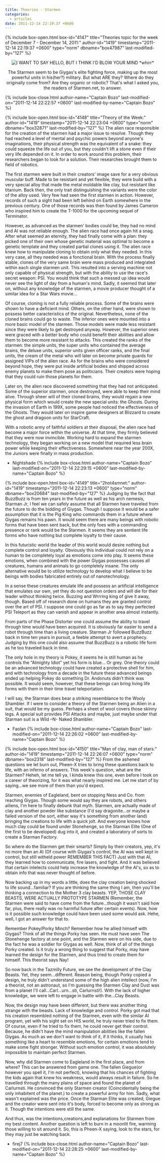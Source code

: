 ```yaml
---
title: Theories - Starmen
categories:
  - articles
date: 2011-12-14 22:19:37 +0600
---
```

{% include box-open.html box-id="4147" title="Theories topic for the week of December 7 - December 14, 2011:" author-id="1419" timestamp="2011-12-14 22:19:37 +0600" type="norm" dbname="box47987" last-modified-by="127" %}
<center><img src="http://starmen.net/mother2/images/game/starmanjr.png" title="I WANT TO SAY HELLO, BUT I THINK I'D BLOW YOUR MIND *whirr*" /><p/>The Starmen seem to be Giygas's elite fighting force, making up the most powerful units in his(her?) military. But what ARE they? Where do they originally come from? Are they organic or robotic? That's what I asked you, the readers of Starmen.net, to answer.</center>
{% include box-close.html author-name="Captain Bozo" last-modified-on="2011-12-14 22:22:57 +0600" last-modified-by-name="Captain Bozo" %}

{% include box-open.html box-id="4148" title="Theory of the Week:" author-id="1419" timestamp="2011-12-14 22:23:04 +0600" type="norm" dbname="box32871" last-modified-by="127" %}
The alien race responsible for the creation of the starmen had a major issue to resolve. Though they had reached a level of mental and psychic powers beyond anyone's imaginations, their physical strength was the equivalent of a snake: they could squeeze the life out of you, but they couldn't lift a stone even if their very life depended on it. In order to work around this problem, their researchers began to look for a solution. Their researches brought them to field of robotics.<p/>

The first starmen were built in their creators' image save for a very obvious muscular buff. Made to be resistant and yet flexible, they were build with a very special alloy that made the metal moldable like clay, but resistant like titanium. Back then, the only trait distinguishing the variants were the color of the alloy used. Very few had seen the first starmen in action. However, records of such a sight had been left behind on Earth somewhere in the previous century. One of those records was then found by James Cameron who inspired him to create the T-1000 for the upcoming sequel of Terminator.<p/>

However, as advanced as the starmen' bodies could be, they had no mind and AI was not reliable enough. The alien race had once again hit a snag. After what seemed an eternity, they had finally come with a plan: they picked one of their own whose genetic material was optimal to become a genetic template and they created partial clones using it. The alien race knew how to manipulate cloning to obtain only what they needed. In this very case, all they needed was a fonctional brain. With the process finally stable, clones of the very same brain were mass produced and integrated within each single starmen unit. This resulted into a serving machine not only capable of physical strength, but with the ability to use the race's secret weapon: PSI. You would think that such a messed up idea would never see the light of day from a human's mind. Sadly, it seemed that later on, without any knowledge of the starmen, a movie producer thought of a similar idea for a Star Wars movie...<p/>

Of course, cloning is not a fully reliable process. Some of the brains were shown to have a deficient mind. Others, on the other hand, were shown to possess better caracteristics of the original. Nevertheless, none of the cloned brains could go to waste. The inferior ones were mounted into a more basic model of the starmen. Those models were made less resistant since they were likely to get destroyed anyway. However, the superior ones were graced with a better body who could benefit their abilities and allow them to become more resistant to attacks. This created the ranks of the starmen: the simple units, the super units who contained the average brains, the deluxe units, superior units given officer ranks, and the final units, the cream of the metal who will later on become private guards for assigned VIPs of the alien race. As for the brains who were considered beyond hope, they were put inside artificial bodies and shipped across enemy planets to make them pose as politicians. Their creators were hoping that they could ruin those planets for them.<p/>

Later on, the alien race discovered something that they had not anticipated. Some of the superior starmen, once destroyed, were able to keep their mind alive. Through sheer will of their cloned brains, they would regain a new physical form which would create the new special units: the Ghosts. During the invasion of Earth in 199X, some people had noticed the effectiveness of the Ghosts. They would later on inspire game designers at Blizzard to create the ghost and dragoon units for StarCraft.<p/>

With a robotic army of faithful soldiers at their disposal, the alien race had become a major force within the universe. At that time, they firmly believed that they were now invincible. Working hard to expand the starmen technology, they began working on a new model that required less brain power while keeping their effectiveness. Somewhere near the year 200X, the Juniors were finally in mass production.<p/>

- Nightshade
{% include box-close.html author-name="Captain Bozo" last-modified-on="2011-12-14 22:29:15 +0600" last-modified-by-name="Captain Bozo" %}

{% include box-open.html box-id="4149" title="2hot4smnet:" author-id="1419" timestamp="2011-12-14 22:23:13 +0600" type="norm" dbname="box20684" last-modified-by="127" %}
Judging by the fact that BuzzBuzz is from ten years in the future as well as his arch nemesis, Starman Jr, I feel we can safely assume that all Starmen have traveled from the future to do the bidding of Giygas. Though I suppose it would be a safer assumption that it is the Pig King who commands them in a future where Giygas remains his pawn. It would seem there are many beings with robotic forms that have been sent back, but the only foes with a commanding presence or rank would be the Starmen. It seems they are sentient life forms who have nothing but complete loyalty to their cause.<p/>

In this futuristic world the leader of this world would desire nothing but complete control and loyalty. Obviously this individual could not rely on a human to be completely loyal as emotions come into play. It seems these emotions, when combined with the power Giygas possesses causes all creatures, humans and animals to go completely insane. The only alternative would be to utilize technology to develop what I believe to be beings with bodies fabricated entirely out of nanotechnology.<p/>

In a sense these creatures emulate life and possess an artificial intelligence that emulates our own, yet they do not question orders and will die for their leader without thinking twice. Buzzing and Wrrring king of give it away, though. Based off of research done on humans they are granted control over the art of PSI. I suppose one could go as far as to say they perfected PSI Teleport as they can vanish and appear in another area almost instantly.<p/>

From parts of the Phase Distorter one could assume the ability to travel through time would have been acquired. It is obviously far easier to send a robot through time than a living creature. Starman Jr followed BuzzBuzz back in time ten years in pursuit, a feeble attempt to avert a prophecy. Judging by this one could also assume that BuzzBuzz is a robotic life form as he too traveled back in time.<p/>

The only hole in my theory is Pokey, it seems he is still human as he controls the “Almighty Idiot” yet his form is blue… Or grey. One theory could be an advanced technology could have created a protective shell for him, and with technology from a decade in the future these advanced beings ended up helping Pokey do something Dr. Andonuts didn’t think was possible.
It would seem, however, that these beings can bring living life forms with them in their time travel teleportation.<p/>

I will say, the Starman does bear a striking resemblance to the Wooly Shambler. If I were to consider a theory of the Starmen being an Alien in a suit, that would be my guess. Perhaps a sheet of wool covers those skinny legs. A special suit provides PSI Attacks and maybe, just maybe under that Starman suit is a Wild –N- Naked Shambler.<p/>

- Faolan
{% include box-close.html author-name="Captain Bozo" last-modified-on="2011-12-14 22:26:02 +0600" last-modified-by-name="Captain Bozo" %}

{% include box-open.html box-id="4150" title="Man of clay, man of stars:" author-id="1419" timestamp="2011-12-14 22:26:07 +0600" type="norm" dbname="box2318" last-modified-by="127" %}
From the ashened questions we let burn out, Pheen-X tries to bring these questions back to life, with an inferno of answers. This week's question, what are the Starmen? Heheh, let me tell ya, I kinda knew this one, even before I took on a career of theorizing, for it was what nearly inspired me. Let me start of by saying...we see more of them than you'd expect.<p/>
Starmen, enemies of Eagleland, bent on stopping Ness and Co. from reaching Giygas. Though some would say they are robots, and others ailiens, I'm here to finally debunk that myth. Starmen, are actually made of clay and another powder like substance (I'd say dragonite...or maybe a failed version of the sort, either way it's something from another land) bringing the creations to life with a quick jolt. And everyone knows how much clay could be found under Stonehenge, so the Starman Elite (One of the first to be developed) dug into it, and created a laboratory of sorts to create a Starman Factory.<p/>
So where do the Starmen get their smarts? Simply by their creators, yep, it's no more than an AI (Of course with Giygas's control, the AI was well kept in control, but still witheld power REMEMBER THIS FACT) Just with that AI, they learned how to communicate, fire lasers, and fight. And it was believed that certain intelects could help increase the knowledge of the AI's, so as to obtain info that was never thought of before.<p/>
Now backing up in my words a little, does the clay creation being shocked to life sound...familiar? If you are thinking the same thing I am, then you'll be thinking a connection to the Mother 3 clay beasts. YEP, THOSE CLAY BEASTS, WERE ACTUALLY PROTOTYPE STARMEN (Remember, the Starmen were said to have come from the future...though it wasn't said how far, plus, there really was no harmful future after certain events). Now, how is it possible such knowledge could have been used some would ask. Hehe, well, I got an answer for that to.<p/>
Remember Pokey/Porky Minch? Remember how he allied himself with Giygas? Think of all the things Porky has seen. He must have seen The Stonehenge factory at one point, and the Starmen were on his side, due to the fact he was a soldier for Giygas as well. Now, think of all of the things Porky created. Is it truly a wrong thing to suggest that Porky, may have learned the design for the Starmen, and thus tried to create them for himself. This theorist says Nay!<p/>
So now back in the Tazmilly Future, we see the development of the Clay Beasts. Yet, they seem...different. Reason being, though Porky copied a design, he truly didn't understand some of the high alien intellect (now, I'm a theorist, not an astronaut, so I'm guessing the Starmen Clay and Dust was from a planet I'll call...Carl...urn...sti, Carlurnsti!). With the lack of higher knowledge, we were left to engage in battle with the...Clay Beasts.<p/>
Now, the design may have been different, but there was another thing strange with the beasts. Lack of knowledge and control. Porky got mad that his creation resembled nothing of the Starmen, even with the similar AI program, yet with his sight set on HIS world, he truly never tried to fix them. Of course, even if he tried to fix them, he could never get their control. Because, he didn't have the mind manipulation abilities like the fallen Giygas. As much as we don't want to think of it, if it thinks, it usually has something like a heart to resemble emotions, for certain emotions tend to make some fight stronger. Without such emotion control, it was absolutely impossible to maintain perfect Starmen.<p/>
Now, why did Starmen come to Eagleland in the first place, and from where? This can be answered from game one. The fallen Giegue(or however you spell it, I'm not perfect), knowing that his chances of fighting the kids again that knew his weakness, would always result in failure. So he travelled through the many plains of space and found the planet of Carlurnsti. He convinced the only Starmen creator (Coincidentally being the only inhabitent of the planet.) to create a powerful army for him. Sadly, what wasn't explained was the price. Once the Starman Elite was created, Giegue and the creator were sent into it's body, forced to become only as strong as it. Though the intentions were still the same.<p/>
And thus, was the intentions,creations,and explanations for Starmen from my best content. Another question is left to burn in a moonlit fire, warming those willing to sit around it. So, this is Pheen-X saying, look to the stars, for they may just be watching back. <p/>

- firej7
{% include box-close.html author-name="Captain Bozo" last-modified-on="2011-12-14 22:28:25 +0600" last-modified-by-name="Captain Bozo" %}
